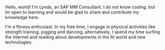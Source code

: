 Hello, world! I'm Lynda, an SAP MM Consultant. I do not know coding, but Im open to learning and would be glad to share and contribute my knowledge here.

I'm a fitness enthusiast. In my free time, I engage in physical activities like strength training, jogging and dancing, alternatively, I spend my time surfing the internet and reading about developments in the AI world and new technologies.
